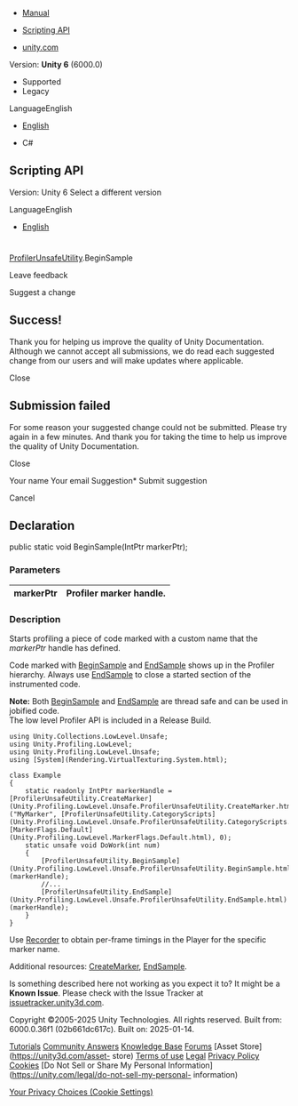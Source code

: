 [ ]()

  * [Manual](../Manual/index.html)
  * [Scripting API](../ScriptReference/index.html)

  * [unity.com](https://unity.com/)

Version: **Unity 6** (6000.0)

  * Supported
  * Legacy

LanguageEnglish

  * [English]()

  * C#

[ ](https://docs.unity3d.com)

## Scripting API

Version: Unity 6 Select a different version

LanguageEnglish

  * [English]()

#
[ProfilerUnsafeUtility](Unity.Profiling.LowLevel.Unsafe.ProfilerUnsafeUtility.html).BeginSample

Leave feedback

Suggest a change

## Success!

Thank you for helping us improve the quality of Unity Documentation. Although
we cannot accept all submissions, we do read each suggested change from our
users and will make updates where applicable.

Close

## Submission failed

For some reason your suggested change could not be submitted. Please <a>try
again</a> in a few minutes. And thank you for taking the time to help us
improve the quality of Unity Documentation.

Close

Your name Your email Suggestion* Submit suggestion

Cancel

[ ]()

## Declaration

public static void BeginSample(IntPtr markerPtr);

### Parameters

markerPtr | Profiler marker handle.  
---|---  
  
### Description

Starts profiling a piece of code marked with a custom name that the
_markerPtr_ handle has defined.

Code marked with
[BeginSample](Unity.Profiling.LowLevel.Unsafe.ProfilerUnsafeUtility.BeginSample.html)
and
[EndSample](Unity.Profiling.LowLevel.Unsafe.ProfilerUnsafeUtility.EndSample.html)
shows up in the Profiler hierarchy. Always use
[EndSample](Unity.Profiling.LowLevel.Unsafe.ProfilerUnsafeUtility.EndSample.html)
to close a started section of the instrumented code.  
  
  
**Note:** Both
[BeginSample](Unity.Profiling.LowLevel.Unsafe.ProfilerUnsafeUtility.BeginSample.html)
and
[EndSample](Unity.Profiling.LowLevel.Unsafe.ProfilerUnsafeUtility.EndSample.html)
are thread safe and can be used in jobified code.  
The low level Profiler API is included in a Release Build.

    
    
    using Unity.Collections.LowLevel.Unsafe;
    using Unity.Profiling.LowLevel;
    using Unity.Profiling.LowLevel.Unsafe;
    using [System](Rendering.VirtualTexturing.System.html);  
      
    class Example
    {
        static readonly IntPtr markerHandle = [ProfilerUnsafeUtility.CreateMarker](Unity.Profiling.LowLevel.Unsafe.ProfilerUnsafeUtility.CreateMarker.html)("MyMarker", [ProfilerUnsafeUtility.CategoryScripts](Unity.Profiling.LowLevel.Unsafe.ProfilerUnsafeUtility.CategoryScripts.html), [MarkerFlags.Default](Unity.Profiling.LowLevel.MarkerFlags.Default.html), 0);
        static unsafe void DoWork(int num)
        {
            [ProfilerUnsafeUtility.BeginSample](Unity.Profiling.LowLevel.Unsafe.ProfilerUnsafeUtility.BeginSample.html)(markerHandle);
            //...
            [ProfilerUnsafeUtility.EndSample](Unity.Profiling.LowLevel.Unsafe.ProfilerUnsafeUtility.EndSample.html)(markerHandle);
        }
    }
    

Use [Recorder](Profiling.Recorder.html) to obtain per-frame timings in the
Player for the specific marker name.  
  
Additional resources:
[CreateMarker](Unity.Profiling.LowLevel.Unsafe.ProfilerUnsafeUtility.CreateMarker.html),
[EndSample](Unity.Profiling.LowLevel.Unsafe.ProfilerUnsafeUtility.EndSample.html).

Is something described here not working as you expect it to? It might be a
**Known Issue**. Please check with the Issue Tracker at
[issuetracker.unity3d.com](https://issuetracker.unity3d.com).

Copyright ©2005-2025 Unity Technologies. All rights reserved. Built from:
6000.0.36f1 (02b661dc617c). Built on: 2025-01-14.

[Tutorials](https://unity3d.com/learn) [Community
Answers](https://answers.unity3d.com) [Knowledge
Base](https://support.unity3d.com/hc/en-us)
[Forums](https://forum.unity3d.com) [Asset Store](https://unity3d.com/asset-
store) [Terms of use](https://docs.unity3d.com/Manual/TermsOfUse.html)
[Legal](https://unity.com/legal) [Privacy
Policy](https://unity.com/legal/privacy-policy)
[Cookies](https://unity.com/legal/cookie-policy) [Do Not Sell or Share My
Personal Information](https://unity.com/legal/do-not-sell-my-personal-
information)

[Your Privacy Choices (Cookie Settings)](javascript:void\(0\);)

